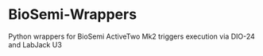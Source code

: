 # BioSemi-Wrappers
Python wrappers for BioSemi ActiveTwo Mk2 triggers execution via DIO-24 and LabJack U3

